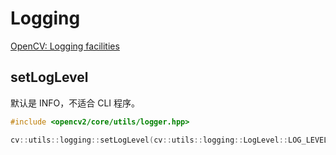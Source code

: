 # Logging
[OpenCV: Logging facilities](https://docs.opencv.org/4.x/d3/dcb/group__core__logging.html#gaa022dd6c6e2d72539cc1e5100bcb378b)

## setLogLevel
默认是 INFO，不适合 CLI 程序。
```cpp
#include <opencv2/core/utils/logger.hpp>

cv::utils::logging::setLogLevel(cv::utils::logging::LogLevel::LOG_LEVEL_WARNING);
```
